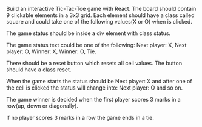Build an interactive Tic-Tac-Toe game with React.
The board should contain 9 clickable elements in a 3x3 grid. Each element should have a class called square and could take one of the following values(X or O) when is clicked.

The game status should be inside a div element with class status.

The game status text could be one of the following: Next player: X, Next player: O, Winner: X, Winner: O, Tie.

There should be a reset button which resets all cell values. The button should have a class reset.

When the game starts the status should be Next player: X and after one of the cell is clicked the status will change into: Next player: O and so on.

The game winner is decided when the first player scores 3 marks in a row(up, down or diagonally).

If no player scores 3 marks in a row the game ends in a tie.
